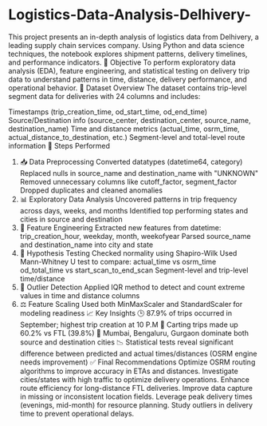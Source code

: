# Logistics-Data-Analysis-Delhivery-
This project presents an in-depth analysis of logistics data from Delhivery, a leading supply chain services company. Using Python and data science techniques, the notebook explores shipment patterns, delivery timelines, and performance indicators.
📌 Objective
To perform exploratory data analysis (EDA), feature engineering, and statistical testing on delivery trip data to understand patterns in time, distance, delivery performance, and operational behavior.
📂 Dataset Overview
The dataset contains trip-level segment data for deliveries with 24 columns and includes:

Timestamps (trip_creation_time, od_start_time, od_end_time)
Source/Destination info (source_center, destination_center, source_name, destination_name)
Time and distance metrics (actual_time, osrm_time, actual_distance_to_destination, etc.)
Segment-level and total-level route information
🔧 Steps Performed
1. 📥 Data Preprocessing
Converted datatypes (datetime64, category)
Replaced nulls in source_name and destination_name with "UNKNOWN"
Removed unnecessary columns like cutoff_factor, segment_factor
Dropped duplicates and cleaned anomalies
2. 📊 Exploratory Data Analysis
Uncovered patterns in trip frequency across days, weeks, and months
Identified top performing states and cities in source and destination
3. 🧮 Feature Engineering
Extracted new features from datetime: trip_creation_hour, weekday, month, weekofyear
Parsed source_name and destination_name into city and state
4. 🧪 Hypothesis Testing
Checked normality using Shapiro-Wilk
Used Mann-Whitney U test to compare:
actual_time vs osrm_time
od_total_time vs start_scan_to_end_scan
Segment-level and trip-level time/distance
5. 🧼 Outlier Detection
Applied IQR method to detect and count extreme values in time and distance columns
6. ⚖️ Feature Scaling
Used both MinMaxScaler and StandardScaler for modeling readiness
📈 Key Insights
🕒 87.9% of trips occurred in September; highest trip creation at 10 P.M
🚛 Carting trips made up 60.2% vs FTL (39.8%)
🌆 Mumbai, Bengaluru, Gurgaon dominate both source and destination cities
📉 Statistical tests reveal significant difference between predicted and actual times/distances (OSRM engine needs improvement)
✅ Final Recommendations
Optimize OSRM routing algorithms to improve accuracy in ETAs and distances.
Investigate cities/states with high traffic to optimize delivery operations.
Enhance route efficiency for long-distance FTL deliveries.
Improve data capture in missing or inconsistent location fields.
Leverage peak delivery times (evenings, mid-month) for resource planning.
Study outliers in delivery time to prevent operational delays.
